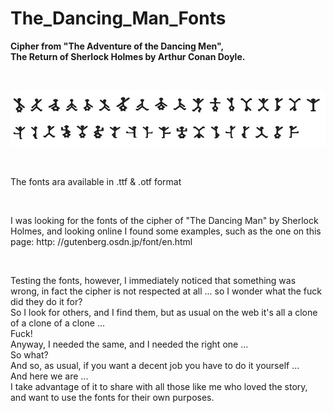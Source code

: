 # The_Dancing_Man_Fonts
<B>Cipher from "The Adventure of the Dancing Men", <br>The Return of Sherlock Holmes by Arthur Conan Doyle. </B>

<BR>
  
 

![Alt text](https://raw.githubusercontent.com/JonnyBanana/The_Dancing_Man_Fonts/main/IMG/%23Dancing_Men_Alphabet.jpg)

</BR>

The fonts ara available in .ttf &amp; .otf format

<br>

I was looking for the fonts of the cipher of "The Dancing Man" by Sherlock Holmes, and looking online I found some examples, such as the one on this page: http: //gutenberg.osdn.jp/font/en.html

<br>

Testing the fonts, however, I immediately noticed that something was wrong, in fact the cipher is not respected at all ...
so I wonder what the fuck did they do it for?
<br>
So I look for others, and I find them, but as usual on the web it's all a clone of a clone of a clone ...
<br>
Fuck!
<br>
Anyway, I needed the same, and I needed the right one ...
<br>
So what?
<br>
And so, as usual, if you want a decent job you have to do it yourself ...
<br>
And here we are ...
<br>
I take advantage of it to share with all those like me who loved the story,<BR> and want to use the fonts for their own purposes.
